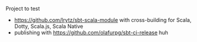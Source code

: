 Project to test
  - https://github.com/lrytz/sbt-scala-module with cross-building for Scala, Dotty, Scala.js, Scala Native
  - publishing with https://github.com/olafurpg/sbt-ci-release
huh
